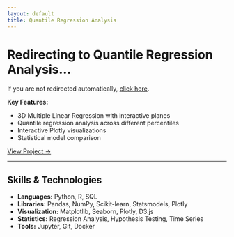 ```yaml
---
layout: default
title: Quantile Regression Analysis
---
```


<script>
window.location.href = "/linearregressionproject/projects/quantile-regression/";
</script>

# Redirecting to Quantile Regression Analysis...

If you are not redirected automatically, [click here](/linearregressionproject/projects/quantile-regression/).

**Key Features:**
- 3D Multiple Linear Regression with interactive planes
- Quantile regression analysis across different percentiles
- Interactive Plotly visualizations
- Statistical model comparison

[View Project →](/projects/insurance-analysis)

---

## Skills & Technologies

- **Languages:** Python, R, SQL
- **Libraries:** Pandas, NumPy, Scikit-learn, Statsmodels, Plotly
- **Visualization:** Matplotlib, Seaborn, Plotly, D3.js
- **Statistics:** Regression Analysis, Hypothesis Testing, Time Series
- **Tools:** Jupyter, Git, Docker

